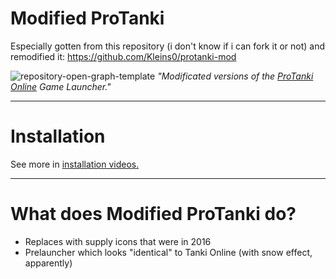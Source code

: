 # Modified ProTanki
Especially gotten from this repository (i don't know if i can fork it or not) and remodified it: https://github.com/Kleins0/protanki-mod

![repository-open-graph-template](https://user-images.githubusercontent.com/113231787/213106117-bb2c8fa8-4427-46d8-a5ba-eca84d6250aa.png)
<i>"Modificated versions of the <a href="https://protanki.online">ProTanki Online</a> Game Launcher."</i>
____
# Installation
See more in <a href="https://www.youtube.com/watch?v=igAmb5755zg">installation videos.</a>
____
# What does Modified ProTanki do?
+ Replaces with supply icons that were in 2016
+ Prelauncher which looks "identical" to Tanki Online (with snow effect, apparently)
